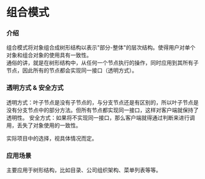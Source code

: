 # 组合模式

### 介绍
组合模式将对象组合成树形结构以表示"部分-整体"的层次结构。使得用户对单个对象和组合对象的使用具有一致性。  
通俗的讲，就是在树形结构中，从任何一个节点执行的操作，同时应用到其所有子节点，因此所有的节点都会实现同一接口（透明方式）。

### 透明方式 & 安全方式  
透明方式：叶子节点是没有子节点的，与分支节点还是有区别的，所以叶子节点是没有分支节点中的部分方法。但所有节点都实现同一接口，这样对客户端就保持了
透明性。
安全方式：如果将不实现同一接口，那么客户端就得通过判断来进行调用，丢失了对象使用的一致性。

实际项目中的选择，视具体情况而定。

### 应用场景
主要应用于树形结构，比如目录、公司组织架构、菜单列表等等。